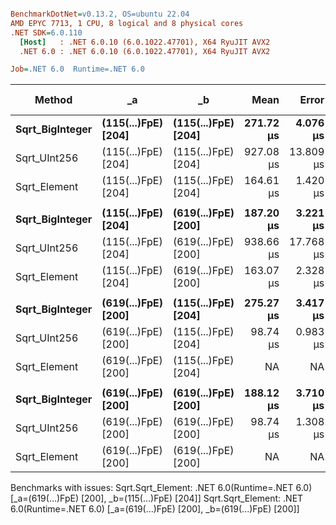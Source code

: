 ``` ini

BenchmarkDotNet=v0.13.2, OS=ubuntu 22.04
AMD EPYC 7713, 1 CPU, 8 logical and 8 physical cores
.NET SDK=6.0.110
  [Host]   : .NET 6.0.10 (6.0.1022.47701), X64 RyuJIT AVX2
  .NET 6.0 : .NET 6.0.10 (6.0.1022.47701), X64 RyuJIT AVX2

Job=.NET 6.0  Runtime=.NET 6.0

```

| Method              | _a                      | _b                      |          Mean |        Error |       StdDev |    Ratio |  RatioSD |   Gen0 | Allocated | Alloc Ratio |
|---------------------|-------------------------|-------------------------|--------------:|-------------:|-------------:|---------:|---------:|-------:|----------:|------------:|
| **Sqrt_BigInteger** | **(115(...)FpE) [204]** | **(115(...)FpE) [204]** | **271.72 μs** | **4.076 μs** | **3.613 μs** | **1.00** | **0.00** |  **-** | **320 B** |   **1.000** |
| Sqrt_UInt256        | (115(...)FpE) [204]     | (115(...)FpE) [204]     |     927.08 μs |    13.809 μs |    12.241 μs |     3.41 |     0.04 |      - |       1 B |       0.003 |
| Sqrt_Element        | (115(...)FpE) [204]     | (115(...)FpE) [204]     |     164.61 μs |     1.420 μs |     1.186 μs |     0.61 |     0.01 | 1.2207 |  108640 B |     339.500 |
|                     |                         |                         |               |              |              |          |          |        |           |             |
| **Sqrt_BigInteger** | **(115(...)FpE) [204]** | **(619(...)FpE) [200]** | **187.20 μs** | **3.221 μs** | **2.689 μs** | **1.00** | **0.00** |  **-** | **320 B** |   **1.000** |
| Sqrt_UInt256        | (115(...)FpE) [204]     | (619(...)FpE) [200]     |     938.66 μs |    17.768 μs |    19.011 μs |     4.98 |     0.11 |      - |       1 B |       0.003 |
| Sqrt_Element        | (115(...)FpE) [204]     | (619(...)FpE) [200]     |     163.07 μs |     2.328 μs |     1.944 μs |     0.87 |     0.01 | 1.2207 |  108640 B |     339.500 |
|                     |                         |                         |               |              |              |          |          |        |           |             |
| **Sqrt_BigInteger** | **(619(...)FpE) [200]** | **(115(...)FpE) [204]** | **275.27 μs** | **3.417 μs** | **3.197 μs** | **1.00** | **0.00** |  **-** | **320 B** |    **1.00** |
| Sqrt_UInt256        | (619(...)FpE) [200]     | (115(...)FpE) [204]     |      98.74 μs |     0.983 μs |     0.919 μs |     0.36 |     0.00 |      - |         - |        0.00 |
| Sqrt_Element        | (619(...)FpE) [200]     | (115(...)FpE) [204]     |            NA |           NA |           NA |        ? |        ? |      - |         - |           ? |
|                     |                         |                         |               |              |              |          |          |        |           |             |
| **Sqrt_BigInteger** | **(619(...)FpE) [200]** | **(619(...)FpE) [200]** | **188.12 μs** | **3.710 μs** | **3.644 μs** | **1.00** | **0.00** |  **-** | **320 B** |    **1.00** |
| Sqrt_UInt256        | (619(...)FpE) [200]     | (619(...)FpE) [200]     |      98.74 μs |     1.308 μs |     1.160 μs |     0.52 |     0.01 |      - |         - |        0.00 |
| Sqrt_Element        | (619(...)FpE) [200]     | (619(...)FpE) [200]     |            NA |           NA |           NA |        ? |        ? |      - |         - |           ? |

Benchmarks with issues:
Sqrt.Sqrt_Element: .NET 6.0(Runtime=.NET 6.0) [_a=(619(...)FpE) [200], _b=(115(...)FpE) [204]]
Sqrt.Sqrt_Element: .NET 6.0(Runtime=.NET 6.0) [_a=(619(...)FpE) [200], _b=(619(...)FpE) [200]]
